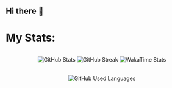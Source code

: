 ## Hi there 👋

<!--
**ZerfyT/ZerfyT** is a ✨ _special_ ✨ repository because its `README.md` (this file) appears on your GitHub profile.

Here are some ideas to get you started:

- 🔭 I’m currently working on ...
- 🌱 I’m currently learning ...
- 👯 I’m looking to collaborate on ...
- 🤔 I’m looking for help with ...
- 💬 Ask me about ...
- 📫 How to reach me: ...
- 😄 Pronouns: ...
- ⚡ Fun fact: ...
-->

# My Stats:

<div style="display:flex; justify-content:center; align-items:center; flex-wrap:wrap; gap:4px;">

![GitHub Stats](https://github-readme-stats.vercel.app/api?username=ZerfyT&theme=aura&hide_border=true&include_all_commits=false&count_private=true&show_icons=true&show=prs_merged_percentage)

![GitHub Streak](https://github-readme-streak-stats.herokuapp.com?user=ZerfyT&theme=aura&hide_border=true)

![WakaTime Stats](https://github-readme-stats.vercel.app/api/wakatime?username=ZerfyT&theme=aura&layout=compact&hide_border=true)

![GitHub Used Languages](https://github-readme-stats.vercel.app/api/top-langs/?username=ZerfyT&theme=aura&hide_border=true&include_all_commits=false&count_private=false&layout=compact)

</div>
